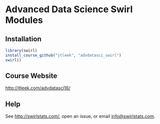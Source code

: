 # Advanced Data Science Swirl Modules

## Installation

```r
library(swirl)
install_course_github("jtleek", "advdatasci_swirl")
swirl()
```

## Course Website

http://jtleek.com/advdatasci16/

## Help

See http://swirlstats.com/, open an issue, or email info@swirlstats.com.
